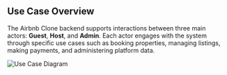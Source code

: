 ## Use Case Overview

The Airbnb Clone backend supports interactions between three main actors: **Guest**, **Host**, and **Admin**. Each actor engages with the system through specific use cases such as booking properties, managing listings, making payments, and administering platform data.

![Use Case Diagram](https://iili.io/386LUKv.png)

